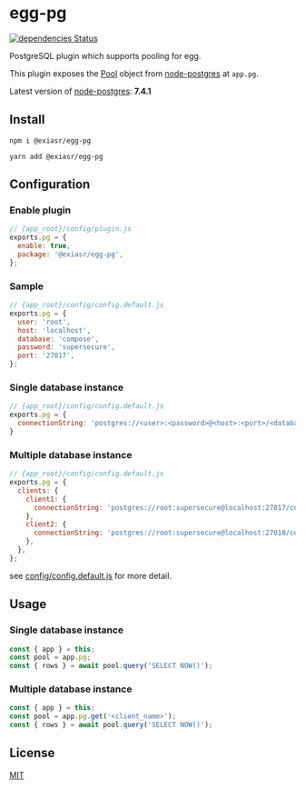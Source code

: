 # egg-pg

[![dependencies Status](https://david-dm.org/ExiaSR/egg-pg/status.svg?style=flat-square)](https://david-dm.org/ExiaSR/egg-pg)

PostgreSQL plugin which supports pooling for egg.

This plugin exposes the [Pool](https://node-postgres.com/api/pool) object from [node-postgres](https://node-postgres.com) at `app.pg`.

Latest version of [node-postgres](https://node-postgres.com): **7.4.1**

## Install
`npm i @exiasr/egg-pg`

`yarn add @exiasr/egg-pg`

## Configuration
### Enable plugin
```js
// {app_root}/config/plugin.js
exports.pg = {
  enable: true,
  package: '@exiasr/egg-pg',
};
```
### Sample

```js
// {app_root}/config/config.default.js
exports.pg = {
  user: 'root',
  host: 'localhost',
  database: 'compose',
  password: 'supersecure',
  port: '27017',
};
```
### Single database instance
```js
// {app_root}/config/config.default.js
exports.pg = {
  connectionString: 'postgres://<user>:<password>@<host>:<port>/<database>',
}
```
### Multiple database instance
```js
// {app_root}/config/config.default.js
exports.pg = {
  clients: {
    client1: {
      connectionString: 'postgres://root:supersecure@localhost:27017/compose',
    },
    client2: {
      connectionString: 'postgres://root:supersecure@localhost:27018/compose',
    },
  },
};
```
see [config/config.default.js](config/config.default.js) for more detail.

## Usage
### Single database instance
```js
const { app } = this;
const pool = app.pg;
const { rows } = await pool.query('SELECT NOW()');
```

### Multiple database instance
```js
const { app } = this;
const pool = app.pg.get('<client_name>');
const { rows } = await pool.query('SELECT NOW()');
```

## License

[MIT](LICENSE)
